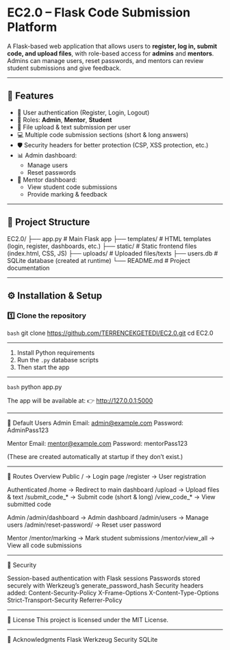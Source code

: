 # EC2.0 – Flask Code Submission Platform
A Flask-based web application that allows users to **register, log in, submit code, and upload files**, with role-based access for **admins** and **mentors**.  
Admins can manage users, reset passwords, and mentors can review student submissions and give feedback.

---

## 🚀 Features
- 🔐 User authentication (Register, Login, Logout)
- 👤 Roles: **Admin**, **Mentor**, **Student**
- 📂 File upload & text submission per user
- 💻 Multiple code submission sections (short & long answers)
- 🛡️ Security headers for better protection (CSP, XSS protection, etc.)
- 📊 Admin dashboard:
  - Manage users
  - Reset passwords
- 📑 Mentor dashboard:
  - View student code submissions
  - Provide marking & feedback

---

## 📂 Project Structure
EC2.0/
├── app.py # Main Flask app
├── templates/ # HTML templates (login, register, dashboards, etc.)
├── static/ # Static frontend files (index.html, CSS, JS)
├── uploads/ # Uploaded files/texts
├── users.db # SQLite database (created at runtime)
└── README.md # Project documentation

---

## ⚙️ Installation & Setup

### 1️⃣ Clone the repository
```bash```
git clone https://github.com/TERRENCEKGETEDI/EC2.0.git
cd EC2.0

---
1. Install Python requirements  
2. Run the `.py` database scripts  
3. Then start the app

---

```bash```
python app.py

The app will be available at:
👉 http://127.0.0.1:5000

---
👤 Default Users
Admin
Email: admin@example.com
Password: AdminPass123

Mentor
Email: mentor@example.com
Password: mentorPass123

(These are created automatically at startup if they don’t exist.)

---

🔑 Routes Overview
Public
/ → Login page
/register → User registration

Authenticated
/home → Redirect to main dashboard
/upload → Upload files & text
/submit_code_* → Submit code (short & long)
/view_code_* → View submitted code

Admin
/admin/dashboard → Admin dashboard
/admin/users → Manage users
/admin/reset-password/<id> → Reset user password

Mentor
/mentor/marking → Mark student submissions
/mentor/view_all → View all code submissions

--- 

🔐 Security

Session-based authentication with Flask sessions
Passwords stored securely with Werkzeug’s generate_password_hash
Security headers added:
Content-Security-Policy
X-Frame-Options
X-Content-Type-Options
Strict-Transport-Security
Referrer-Policy

---

📜 License
This project is licensed under the MIT License.

---

🙌 Acknowledgments
Flask
Werkzeug Security
SQLite
